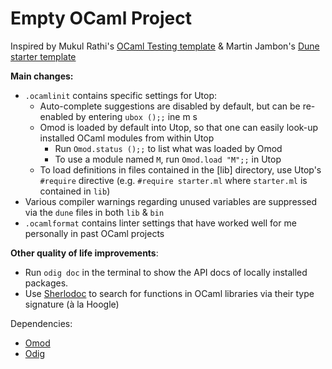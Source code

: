 # Empty OCaml Project

Inspired by Mukul Rathi's [OCaml Testing template](https://github.com/mukul-rathi/ocaml-testing-template/tree/master) & Martin Jambon's [Dune starter template](https://github.com/mjambon/dune-starter/tree/master)

**Main changes:**
- `.ocamlinit` contains specific settings for Utop: 
  - Auto-complete suggestions are disabled by default, but can be re-enabled 
    by entering `ubox ();;` ine m s
  - Omod is loaded by default into Utop, so that one can easily look-up 
    installed OCaml modules from within Utop
    - Run `Omod.status ();;` to list what was loaded by Omod
    - To use a module named `M`, run `Omod.load "M";;` in Utop
  - To load definitions in files contained in the [lib] directory, 
    use Utop's `#require` directive 
    (e.g. `#require starter.ml` where `starter.ml` is contained in `lib`)
- Various compiler warnings regarding unused variables are suppressed
  via the `dune` files in both `lib` & `bin`
- `.ocamlformat` contains linter settings that have worked well for me personally
  in past OCaml projects

**Other quality of life improvements**:
- Run `odig doc` in the terminal to show the API docs of locally installed packages.
- Use [Sherlodoc](https://doc.sherlocode.com/) to search for functions in OCaml 
  libraries via their type signature (à la Hoogle)

Dependencies:
- [Omod](https://github.com/dbuenzli/omod)
- [Odig](https://github.com/b0-system/odig)